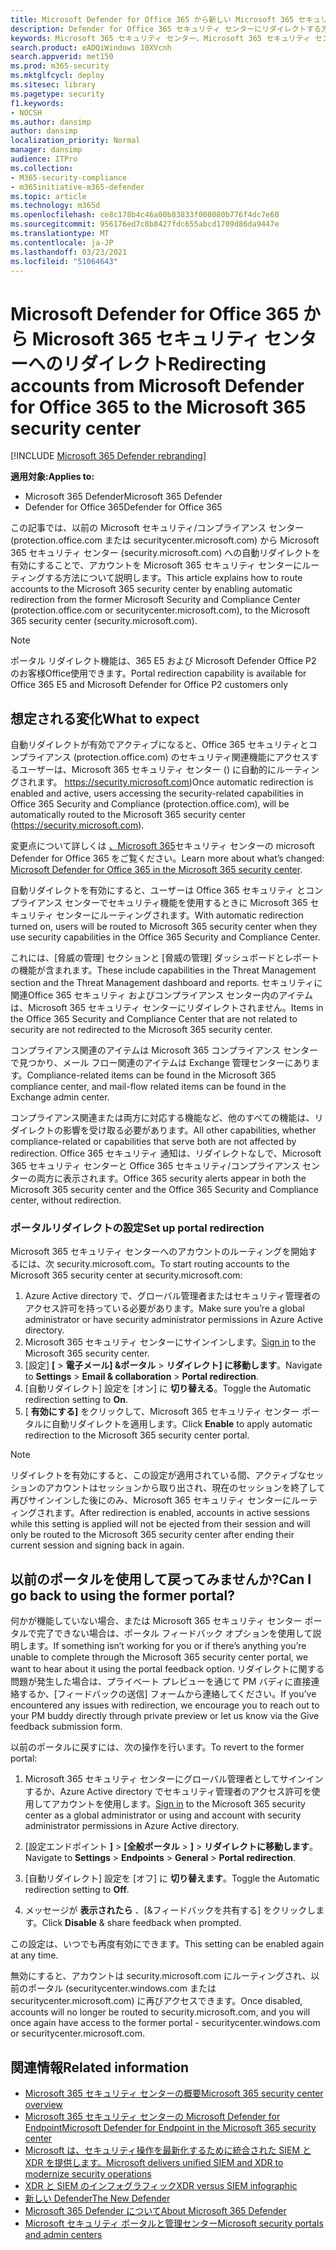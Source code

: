 ```yaml
---
title: Microsoft Defender for Office 365 から新しい Microsoft 365 セキュリティ センターへのアカウントのリダイレクト
description: Defender for Office 365 セキュリティ センターにリダイレクトする方法。
keywords: Microsoft 365 セキュリティ センター、Microsoft 365 セキュリティ センターの使用開始、セキュリティ センターのリダイレクト
search.product: eADQiWindows 10XVcnh
search.appverid: met150
ms.prod: m365-security
ms.mktglfcycl: deploy
ms.sitesec: library
ms.pagetype: security
f1.keywords:
- NOCSH
ms.author: dansimp
author: dansimp
localization_priority: Normal
manager: dansimp
audience: ITPro
ms.collection:
- M365-security-compliance
- m365initiative-m365-defender
ms.topic: article
ms.technology: m365d
ms.openlocfilehash: ce8c178b4c46a00b83833f008080b776f4dc7e60
ms.sourcegitcommit: 956176ed7c8b8427fdc655abcd1709d86da9447e
ms.translationtype: MT
ms.contentlocale: ja-JP
ms.lasthandoff: 03/23/2021
ms.locfileid: "51064643"
---
```

# <a name="redirecting-accounts-from-microsoft-defender-for-office-365-to-the-microsoft-365-security-center"></a><span data-ttu-id="dc113-104">Microsoft Defender for Office 365 から Microsoft 365 セキュリティ センターへのリダイレクト</span><span class="sxs-lookup"><span data-stu-id="dc113-104">Redirecting accounts from Microsoft Defender for Office 365 to the Microsoft 365 security center</span></span>

[!INCLUDE [Microsoft 365 Defender rebranding](../includes/microsoft-defender.md)]

<span data-ttu-id="dc113-105">**適用対象:**</span><span class="sxs-lookup"><span data-stu-id="dc113-105">**Applies to:**</span></span>

- <span data-ttu-id="dc113-106">Microsoft 365 Defender</span><span class="sxs-lookup"><span data-stu-id="dc113-106">Microsoft 365 Defender</span></span>
- <span data-ttu-id="dc113-107">Defender for Office 365</span><span class="sxs-lookup"><span data-stu-id="dc113-107">Defender for Office 365</span></span>

<span data-ttu-id="dc113-108">この記事では、以前の Microsoft セキュリティ/コンプライアンス センター (protection.office.com または securitycenter.microsoft.com) から Microsoft 365 セキュリティ センター (security.microsoft.com) への自動リダイレクトを有効にすることで、アカウントを Microsoft 365 セキュリティ センターにルーティングする方法について説明します。</span><span class="sxs-lookup"><span data-stu-id="dc113-108">This article explains how to route accounts to the Microsoft 365 security center by enabling automatic redirection from the former Microsoft Security and Compliance Center (protection.office.com or securitycenter.microsoft.com), to the Microsoft 365 security center (security.microsoft.com).</span></span>

>[!NOTE]
> <span data-ttu-id="dc113-109">ポータル リダイレクト機能は、365 E5 および Microsoft Defender Office P2 のお客様Office使用できます。</span><span class="sxs-lookup"><span data-stu-id="dc113-109">Portal redirection capability is available for Office 365 E5 and Microsoft Defender for Office P2 customers only</span></span>

## <a name="what-to-expect"></a><span data-ttu-id="dc113-110">想定される変化</span><span class="sxs-lookup"><span data-stu-id="dc113-110">What to expect</span></span>
<span data-ttu-id="dc113-111">自動リダイレクトが有効でアクティブになると、Office 365 セキュリティとコンプライアンス (protection.office.com) のセキュリティ関連機能にアクセスするユーザーは、Microsoft 365 セキュリティ センター () に自動的にルーティングされます。 https://security.microsoft.com)</span><span class="sxs-lookup"><span data-stu-id="dc113-111">Once automatic redirection is enabled and active, users accessing the security-related capabilities in  Office 365 Security and Compliance (protection.office.com), will be automatically routed to the Microsoft 365 security center (https://security.microsoft.com).</span></span>  

<span data-ttu-id="dc113-112">変更点について詳しくは [、Microsoft 365](microsoft-365-security-center-mdo.md)セキュリティ センターの microsoft Defender for Office 365 をご覧ください。</span><span class="sxs-lookup"><span data-stu-id="dc113-112">Learn more about what’s changed: [Microsoft Defender for Office 365 in the Microsoft 365 security center](microsoft-365-security-center-mdo.md).</span></span>

<span data-ttu-id="dc113-113">自動リダイレクトを有効にすると、ユーザーは Office 365 セキュリティ とコンプライアンス センターでセキュリティ機能を使用するときに Microsoft 365 セキュリティ センターにルーティングされます。</span><span class="sxs-lookup"><span data-stu-id="dc113-113">With automatic redirection turned on, users will be routed to Microsoft 365 security center when they use security capabilities in the Office 365 Security and Compliance Center.</span></span>

<span data-ttu-id="dc113-114">これには、[脅威の管理] セクションと [脅威の管理] ダッシュボードとレポートの機能が含まれます。</span><span class="sxs-lookup"><span data-stu-id="dc113-114">These include capabilities in the Threat Management section and the Threat Management dashboard and reports.</span></span> <span data-ttu-id="dc113-115">セキュリティに関連Office 365 セキュリティ およびコンプライアンス センター内のアイテムは、Microsoft 365 セキュリティ センターにリダイレクトされません。</span><span class="sxs-lookup"><span data-stu-id="dc113-115">Items in the Office 365 Security and Compliance Center that are not related to security are not redirected to the Microsoft 365 security center.</span></span>

<span data-ttu-id="dc113-116">コンプライアンス関連のアイテムは Microsoft 365 コンプライアンス センターで見つかり、メール フロー関連のアイテムは Exchange 管理センターにあります。</span><span class="sxs-lookup"><span data-stu-id="dc113-116">Compliance-related items can be found in the Microsoft 365 compliance center, and mail-flow related items can be found in the Exchange admin center.</span></span>

<span data-ttu-id="dc113-117">コンプライアンス関連または両方に対応する機能など、他のすべての機能は、リダイレクトの影響を受け取る必要があります。</span><span class="sxs-lookup"><span data-stu-id="dc113-117">All other capabilities, whether compliance-related or capabilities that serve both are not affected by redirection.</span></span> <span data-ttu-id="dc113-118">Office 365 セキュリティ 通知は、リダイレクトなしで、Microsoft 365 セキュリティ センターと Office 365 セキュリティ/コンプライアンス センターの両方に表示されます。</span><span class="sxs-lookup"><span data-stu-id="dc113-118">Office 365 security alerts appear in both the Microsoft 365 security center and the Office 365 Security and Compliance center, without redirection.</span></span>  

### <a name="set-up-portal-redirection"></a><span data-ttu-id="dc113-119">ポータルリダイレクトの設定</span><span class="sxs-lookup"><span data-stu-id="dc113-119">Set up portal redirection</span></span>
<span data-ttu-id="dc113-120">Microsoft 365 セキュリティ センターへのアカウントのルーティングを開始するには、次 security.microsoft.com。</span><span class="sxs-lookup"><span data-stu-id="dc113-120">To start routing accounts to the Microsoft 365 security center at security.microsoft.com:</span></span>

1. <span data-ttu-id="dc113-121">Azure Active directory で、グローバル管理者またはセキュリティ管理者のアクセス許可を持っている必要があります。</span><span class="sxs-lookup"><span data-stu-id="dc113-121">Make sure you’re a global administrator or have security administrator permissions in Azure Active directory.</span></span>
2. <span data-ttu-id="dc113-122">[](https://security.microsoft.com/) Microsoft 365 セキュリティ センターにサインインします。</span><span class="sxs-lookup"><span data-stu-id="dc113-122">[Sign in](https://security.microsoft.com/) to the Microsoft 365 security center.</span></span>
3. <span data-ttu-id="dc113-123">[設定] **[**  >  **電子メール] &ポータル**  >  **リダイレクト] に移動します**。</span><span class="sxs-lookup"><span data-stu-id="dc113-123">Navigate to **Settings** > **Email & collaboration** > **Portal redirection**.</span></span>  
4. <span data-ttu-id="dc113-124">[自動リダイレクト] 設定を [オン] に **切り替える**。</span><span class="sxs-lookup"><span data-stu-id="dc113-124">Toggle the Automatic redirection setting to **On**.</span></span>
5. <span data-ttu-id="dc113-125">[ **有効にする]** をクリックして、Microsoft 365 セキュリティ センター ポータルに自動リダイレクトを適用します。</span><span class="sxs-lookup"><span data-stu-id="dc113-125">Click **Enable** to apply automatic redirection to the Microsoft 365 security center portal.</span></span>

> [!NOTE]
> <span data-ttu-id="dc113-126">リダイレクトを有効にすると、この設定が適用されている間、アクティブなセッションのアカウントはセッションから取り出され、現在のセッションを終了して再びサインインした後にのみ、Microsoft 365 セキュリティ センターにルーティングされます。</span><span class="sxs-lookup"><span data-stu-id="dc113-126">After redirection is enabled, accounts in active sessions while this setting is applied will not be ejected from their session and will only be routed to the Microsoft 365 security center after ending their current session and signing back in again.</span></span>

## <a name="can-i-go-back-to-using-the-former-portal"></a><span data-ttu-id="dc113-127">以前のポータルを使用して戻ってみませんか?</span><span class="sxs-lookup"><span data-stu-id="dc113-127">Can I go back to using the former portal?</span></span>
<span data-ttu-id="dc113-128">何かが機能していない場合、または Microsoft 365 セキュリティ センター ポータルで完了できない場合は、ポータル フィードバック オプションを使用して説明します。</span><span class="sxs-lookup"><span data-stu-id="dc113-128">If something isn’t working for you or if there’s anything you’re unable to complete through the Microsoft 365 security center portal, we want to hear about it using the portal feedback option.</span></span> <span data-ttu-id="dc113-129">リダイレクトに関する問題が発生した場合は、プライベート プレビューを通じて PM バディに直接連絡するか、[フィードバックの送信] フォームから連絡してください。</span><span class="sxs-lookup"><span data-stu-id="dc113-129">If you’ve encountered any issues with redirection, we encourage you to reach out to your PM buddy directly through private preview or let us know via the Give feedback submission form.</span></span>

<span data-ttu-id="dc113-130">以前のポータルに戻すには、次の操作を行います。</span><span class="sxs-lookup"><span data-stu-id="dc113-130">To revert to the former portal:</span></span>

1. <span data-ttu-id="dc113-131">[](https://security.microsoft.com/) Microsoft 365 セキュリティ センターにグローバル管理者としてサインインするか、Azure Active directory でセキュリティ管理者のアクセス許可を使用してアカウントを使用します。</span><span class="sxs-lookup"><span data-stu-id="dc113-131">[Sign in](https://security.microsoft.com/) to the Microsoft 365 security center as a global administrator or using and account with security administrator permissions in Azure Active directory.</span></span>

2. <span data-ttu-id="dc113-132">[設定エンドポイント **]**  >  **[全般ポータル**  >  **]**  >  **リダイレクトに移動します**。</span><span class="sxs-lookup"><span data-stu-id="dc113-132">Navigate to **Settings** > **Endpoints** > **General** > **Portal redirection**.</span></span>  

3. <span data-ttu-id="dc113-133">[自動リダイレクト] 設定を [オフ] に **切り替えます**。</span><span class="sxs-lookup"><span data-stu-id="dc113-133">Toggle the Automatic redirection setting to **Off**.</span></span>

4. <span data-ttu-id="dc113-134">メッセージが **表示されたら** 、[&フィードバックを共有する] をクリックします。</span><span class="sxs-lookup"><span data-stu-id="dc113-134">Click **Disable** & share feedback when prompted.</span></span>

<span data-ttu-id="dc113-135">この設定は、いつでも再度有効にできます。</span><span class="sxs-lookup"><span data-stu-id="dc113-135">This setting can be enabled again at any time.</span></span>

<span data-ttu-id="dc113-136">無効にすると、アカウントは security.microsoft.com にルーティングされ、以前のポータル (securitycenter.windows.com または securitycenter.microsoft.com) に再びアクセスできます。</span><span class="sxs-lookup"><span data-stu-id="dc113-136">Once disabled, accounts will no longer be routed to security.microsoft.com, and you will once again have access to the former portal - securitycenter.windows.com or securitycenter.microsoft.com.</span></span>

## <a name="related-information"></a><span data-ttu-id="dc113-137">関連情報</span><span class="sxs-lookup"><span data-stu-id="dc113-137">Related information</span></span>
- [<span data-ttu-id="dc113-138">Microsoft 365 セキュリティ センターの概要</span><span class="sxs-lookup"><span data-stu-id="dc113-138">Microsoft 365 security center overview</span></span>](overview-security-center.md)
- [<span data-ttu-id="dc113-139">Microsoft 365 セキュリティ センターの Microsoft Defender for Endpoint</span><span class="sxs-lookup"><span data-stu-id="dc113-139">Microsoft Defender for Endpoint in the Microsoft 365 security center</span></span>](microsoft-365-security-center-mde.md)
- [<span data-ttu-id="dc113-140">Microsoft は、セキュリティ操作を最新化するために統合された SIEM と XDR を提供します。</span><span class="sxs-lookup"><span data-stu-id="dc113-140">Microsoft delivers unified SIEM and XDR to modernize security operations</span></span>](https://www.microsoft.com/security/blog/?p=91813) 
- [<span data-ttu-id="dc113-141">XDR と SIEM のインフォグラフィック</span><span class="sxs-lookup"><span data-stu-id="dc113-141">XDR versus SIEM infographic</span></span>](https://afrait.com/blog/xdr-versus-siem/) 
- [<span data-ttu-id="dc113-142">新しい Defender</span><span class="sxs-lookup"><span data-stu-id="dc113-142">The New Defender</span></span>](https://afrait.com/blog/the-new-defender/) 
- [<span data-ttu-id="dc113-143">Microsoft 365 Defender について</span><span class="sxs-lookup"><span data-stu-id="dc113-143">About Microsoft 365 Defender</span></span>](https://www.microsoft.com/microsoft-365/security/microsoft-365-defender) 
- [<span data-ttu-id="dc113-144">Microsoft セキュリティ ポータルと管理センター</span><span class="sxs-lookup"><span data-stu-id="dc113-144">Microsoft security portals and admin centers</span></span>](portals.md)